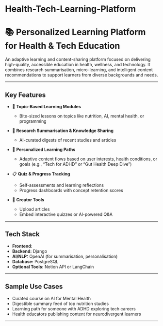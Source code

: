 # Health-Tech-Learning-Platform

# 📚 Personalized Learning Platform for Health & Tech Education

An adaptive learning and content-sharing platform focused on delivering high-quality, accessible education in health, wellness, and technology. It combines research summarisation, micro-learning, and intelligent content recommendations to support learners from diverse backgrounds and needs.

---

## Key Features

- 🧠 **Topic-Based Learning Modules**
  - Bite-sized lessons on topics like nutrition, AI, mental health, or programming

- 🧾 **Research Summarisation & Knowledge Sharing**
  - AI-curated digests of recent studies and articles

- 🎯 **Personalized Learning Paths**
  - Adaptive content flows based on user interests, health conditions, or goals (e.g., “Tech for ADHD” or “Gut Health Deep Dive”) 

- 📋 **Quiz & Progress Tracking**
  - Self-assessments and learning reflections
  - Progress dashboards with concept retention scores 

- 🤝 **Creator Tools**
  - Upload articles 
  - Embed interactive quizzes or AI-powered Q&A 

---

## Tech Stack

- **Frontend:** 
- **Backend:** Django
- **AI/NLP:** OpenAI (for summarisation, personalisation)
- **Database:** PostgreSQL
- **Optional Tools:** Notion API or LangChain  

---

## Sample Use Cases

- Curated course on AI for Mental Health
- Digestible summary feed of top nutrition studies
- Learning path for someone with ADHD exploring tech careers 
- Health educators publishing content for neurodivergent learners

---
